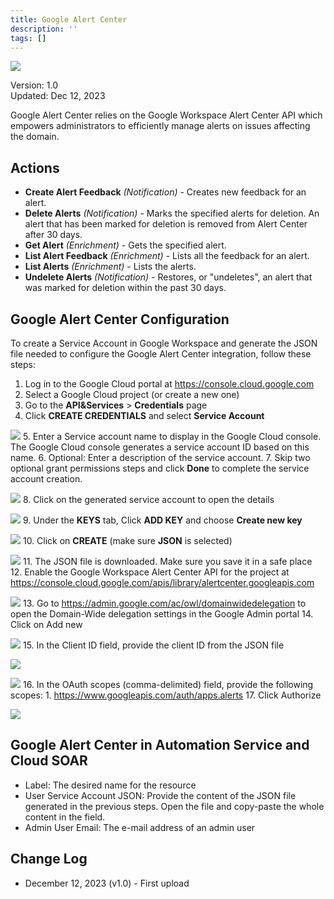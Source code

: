 ```yaml
---
title: Google Alert Center
description: ''
tags: []
---
```


![](/img/platform-services/automation-service/app-central/logos/google-alert-center.png)

Version: 1.0  
Updated: Dec 12, 2023

Google Alert Center relies on the Google Workspace Alert Center API which empowers administrators to efficiently manage alerts on issues affecting the domain.

## Actions

* **Create Alert Feedback** *(Notification)* - Creates new feedback for an alert.
* **Delete Alerts** *(Notification)* - Marks the specified alerts for deletion. An alert that has been marked for deletion is removed from Alert Center after 30 days.
* **Get Alert** *(Enrichment)* - Gets the specified alert.
* **List Alert Feedback** *(Enrichment)* - Lists all the feedback for an alert.
* **List Alerts** *(Enrichment)* - Lists the alerts.
* **Undelete Alerts** *(Notification)* - Restores, or "undeletes", an alert that was marked for deletion within the past 30 days.

## Google Alert Center Configuration

To create a Service Account in Google Workspace and generate the JSON file needed to configure the Google Alert Center integration, follow these steps:

1. Log in to the Google Cloud portal at <https://console.cloud.google.com>
2. Select a Google Cloud project (or create a new one)
3. Go to the **API&Services** > **Credentials** page
4. Click **CREATE CREDENTIALS** and select **Service Account**   
  
![](/img/platform-services/automation-service/app-central/integrations/google-alert-center/google-alert-center-1.png)
5. Enter a Service account name to display in the Google Cloud console. The Google Cloud console generates a service account ID based on this name.
6. Optional: Enter a description of the service account.
7. Skip two optional grant permissions steps and click **Done** to complete the service account creation.   
  
![](/img/platform-services/automation-service/app-central/integrations/google-alert-center/google-alert-center-2.png)
8. Click on the generated service account to open the details   
  
![](/img/platform-services/automation-service/app-central/integrations/google-alert-center/google-alert-center-3.png)
9. Under the **KEYS** tab, Click **ADD KEY** and choose **Create new key**   
  
![](/img/platform-services/automation-service/app-central/integrations/google-alert-center/google-alert-center-4.png)
10. Click on **CREATE** (make sure **JSON** is selected)   
  
![](/img/platform-services/automation-service/app-central/integrations/google-alert-center/google-alert-center-5.png)
11. The JSON file is downloaded. Make sure you save it in a safe place
12. Enable the Google Workspace Alert Center API for the project at <https://console.cloud.google.com/apis/library/alertcenter.googleapis.com>   
  
![](/img/platform-services/automation-service/app-central/integrations/google-alert-center/google-alert-center-6.png)
13. Go to <https://admin.google.com/ac/owl/domainwidedelegation> to open the Domain-Wide delegation settings in the Google Admin portal
14. Click on Add new   
  
  
![](/img/platform-services/automation-service/app-central/integrations/google-alert-center/google-alert-center-7.png)
15. In the Client ID field, provide the client ID from the JSON file   
  
![](/img/platform-services/automation-service/app-central/integrations/google-alert-center/google-alert-center-8.png)   
  
![](/img/platform-services/automation-service/app-central/integrations/google-alert-center/google-alert-center-9.png)
16. In the OAuth scopes (comma-delimited) field, provide the following scopes:
	1. https://www.googleapis.com/auth/apps.alerts
17. Click Authorize   
  
![](/img/platform-services/automation-service/app-central/integrations/google-alert-center/google-alert-center-10.png)

## Google Alert Center in Automation Service and Cloud SOAR

* Label: The desired name for the resource
* User Service Account JSON: Provide the content of the JSON file generated in the previous steps. Open the file and copy-paste the whole content in the field.
* Admin User Email: The e-mail address of an admin user

## Change Log

* December 12, 2023 (v1.0) - First upload
